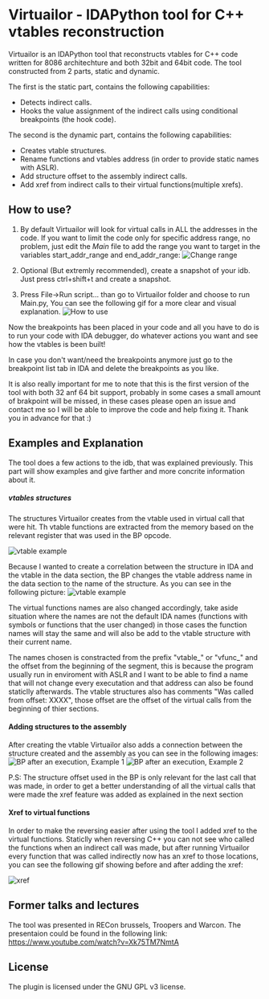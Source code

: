 # Virtuailor - IDAPython tool for C++ vtables reconstruction 

Virtuailor is an IDAPython tool that reconstructs vtables for C++ code written for 8086 architechture and both 32bit and 64bit code.
The tool constructed from 2 parts, static and dynamic.

The first is the static part, contains the following capabilities:
* Detects indirect calls.
* Hooks the value assignment of the indirect calls using conditional breakpoints (the hook code). 

The second is the dynamic part, contains the following capabilities:
* Creates vtable structures. 
* Rename functions and vtables address (in order to provide static names with ASLR).
* Add structure offset to the assembly indirect calls. 
* Add xref from indirect calls to their virtual functions(multiple xrefs).

## How to use?

1. By default Virtuailor will look for virtual calls in ALL the addresses in the code.
If you want to limit the code only for specific address range, no problem, just edit the *Main* file to add the range you want to target in the variables start_addr_range and end_addr_range:
![Change range](https://github.com/0xgalz/Virtuailor/blob/master/Images/change_range.PNG)

2. Optional (But extremly recommended), create a snapshot of your idb. Just press ctrl+shift+t and create a snapshot.

3. Press File->Run script... than go to Virtuailor folder and choose to run Main.py, You can see the following gif for a more clear and visual explanation.
![How to use](https://github.com/0xgalz/Virtuailor/blob/master/Images/howto.gif)

Now the breakpoints has been placed in your code and all you have to do is to run your code with IDA debugger, do whatever actions you want and see how the vtables is been built! 

In case you don't want/need the breakpoints anymore just go to the breakpoint list tab in IDA and delete the breakpoints as you like.

It is also really important for me to note that this is the first version of the tool with both 32 anf 64 bit support, probably in some cases a small amount of brakpoint will be missed, in these cases please open an issue and contact me so I will be able to improve the code and help fixing it. Thank you in advance for that :)

## Examples and Explanation

The tool does a few actions to the idb, that was explained previously. This part will show examples and give farther and more concrite information about it.
##### vtables structures
The structures Virtuailor creates from the vtable used in virtual call that were hit. Th vtable functions are extracted from the memory based on the relevant register that was used in the BP opcode.

![vtable example](https://github.com/0xgalz/Virtuailor/blob/master/Images/vtable_structure.png)

Because I wanted to create a correlation between the structure in IDA and the vtable in the data section, the BP changes the vtable address name in the data section to the name of the structure. As you can see in the following picture:
![vtable example](https://github.com/0xgalz/Virtuailor/blob/master/Images/vtable_in_memory.png)

The virtual functions names are also changed accordingly, take aside situation where the names are not the default IDA names (functions with symbols or functions that the user changed) in those cases the function names will stay the same and will also be add to the vtable structure with their current name.

The names chosen is constracted from the prefix "vtable_" or "vfunc_" and the offset from the beginning of the segment, this is because the program usually run in enviroment with ASLR and I want to be able to find a name that will not change every executation and that address can also be found staticlly afterwards.
The vtable structures also has comments "Was called from offset: XXXX", those offset are the offset of the virtual calls from the beginning of thier sections.

#### Adding structures to the assembly

After creating the vtable Virtuailor also adds a connection between the structure created and the assembly as you can see in the following images:
![BP after an execution, Example 1](https://github.com/0xgalz/Virtuailor/blob/master/Images/stroff1.png)
![BP after an execution, Example 2](https://github.com/0xgalz/Virtuailor/blob/master/Images/stroff2.png)

P.S: The structure offset used in the BP is only relevant for the last call that was made, in order to get a better understanding of all the virtual calls that were made the xref feature was added as explained in the next section

#### Xref to virtual functions

In order to make the reversing easier after using the tool I added xref to the virtual functions. 
Staticlly when reversing C++ you can not see who called the functions when an indirect call was made, but after running Virtuailor every function that was called indirectly now has an xref to those locations, you can see the following gif showing before and after adding the xref: 

![xref](https://github.com/0xgalz/Virtuailor/blob/master/Images/xref.gif)

## Former talks and lectures 

The tool was presented in RECon brussels, Troopers and Warcon. 
The presentaion could be found in the following link: https://www.youtube.com/watch?v=Xk75TM7NmtA

## License

The plugin is licensed under the GNU GPL v3 license.
